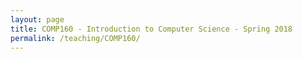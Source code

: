 ```yaml
---
layout: page
title: COMP160 - Introduction to Computer Science - Spring 2018
permalink: /teaching/COMP160/
---
```


